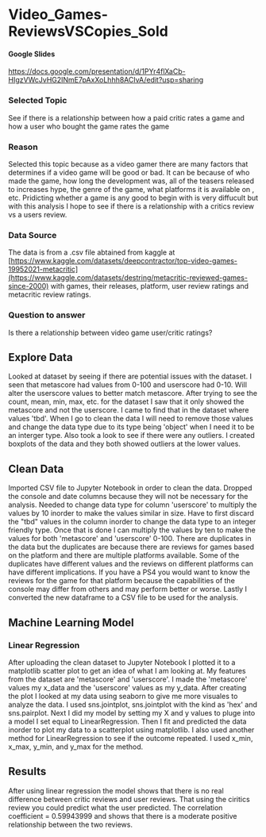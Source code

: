 # Video_Games-ReviewsVSCopies_Sold

#### Google Slides
https://docs.google.com/presentation/d/1PYr4flXaCb-HIgzVWcJvHG2INmE7pAxXoLhhh8ACIvA/edit?usp=sharing

### Selected Topic
See if there is a relationship between how a paid critic rates a game and how a user who bought the game rates the game

### Reason
Selected this topic because as a video gamer there are many factors that determines if a video game will be good or bad. It can be because of who made the game, how long the development was, all of the teasers released to increases hype, the genre of the game, what platforms it is available on , etc. Pridicting whether a game is  any good to begin with is very diffucult but with this analysis I hope to see if there is a relationship with a critics review vs a users review.

### Data Source
The data is from a .csv file abtained from kaggle at [https://www.kaggle.com/datasets/deepcontractor/top-video-games-19952021-metacritic](https://www.kaggle.com/datasets/destring/metacritic-reviewed-games-since-2000) with games, their releases, platform, user review ratings and metacritic review ratings. 

### Question to answer
Is there a relationship between video game user/critic ratings?

## Explore Data
Looked at dataset by seeing if there are potential issues with the dataset. I seen that metascore had values from 0-100 and userscore had 0-10. Will alter the userscore values to better match metascore. After trying to see the count, mean, min, max, etc. for the dataset I saw that it only showed the metascore and not the userscore. I came to find that in the dataset where values 'tbd'. When I go to clean the data I will need to remove those values and change the data type due to its type being 'object' when I need it to be an interger type. Also took a look to see if there were any outliers. I created boxplots of the data and they both showed outliers at the lower values.

## Clean Data
Imported CSV file to Jupyter Notebook in order to clean the data. Dropped the console and date columns because they will not be necessary for the analysis. Needed to change data type for column 'userscore' to multiply the values by 10 inorder to make the values similar in size. Have to first discard the "tbd" values in the column inorder to change the data type to an integer friendly type. Once that is done I can multiply the values by ten to make the values for both 'metascore' and 'userscore' 0-100. There are duplicates in the data but the duplicates are because there are reviews for games based on the platform and there are multiple platforms available. Some of the duplicates have different values and the reviews on different platforms can have different implications. If you have a PS4 you would want to know the reviews for the game for that platform because the capabilities of the console may differ from others and may perform better or worse. Lastly I converted the new dataframe to a CSV file to be used for the analysis.

## Machine Learning Model
### Linear Regression
After uploading the clean dataset to Jupyter Notebook I plotted it to a matplotlib scatter plot to get an idea of what I am looking at. My features from the dataset are 'metascore' and 'userscore'. I made the 'metascore' values my x_data and the 'userscore' values as my y_data. After creating the plot I looked at my data using seaborn to give me more visuales to analyze the data. I used sns.jointplot, sns.jointplot with the kind as 'hex' and sns.pairplot.
Next I did my model by setting my X and y values to pluge into a model I set equal to LinearRegression. Then I fit and predicted the data inorder to plot my data to a scatterplot using matplotlib.
I also used another method for LinearRegression to see if the outcome repeated. I used x_min, x_max, y_min, and y_max for the method.

## Results
After using linear regression the model shows that there is no real difference between critic reviews and user reviews. That using the ciritics review you could predict what the user predicted. The correlation coefficient = 0.59943999 and shows that there is a moderate positive relationship between the two reviews.
